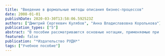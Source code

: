 ```yaml
---
title: "Введение в формальные методы описания бизнес-процессов"
date: 2008-01-01
publishDate: 2020-03-30T13:58:06.592523Z
authors: ["Дмитрий Сергеевич Кулябов", "Анна Владиславовна Королькова"]
publication_types: ["5"]
abstract: "В пособии рассматриваются основные нотации, применяемые при описании бизнес-процессов: нотации семейства IDEF, UML, BPMN. Демонстрируется взаимная связь разных нотаций. Даются примеры и рекомендации по использованию нотаций."
featured: false
publication: "*Издательство РУДН*"
tags: ["Учебное пособие"]
---
```


